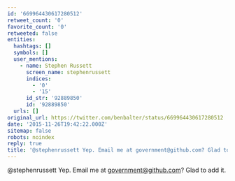 ```yaml
---
id: '669964430617280512'
retweet_count: '0'
favorite_count: '0'
retweeted: false
entities:
  hashtags: []
  symbols: []
  user_mentions:
    - name: Stephen Russett
      screen_name: stephenrussett
      indices:
        - '0'
        - '15'
      id_str: '92889850'
      id: '92889850'
  urls: []
original_url: https://twitter.com/benbalter/status/669964430617280512
date: '2015-11-26T19:42:22.000Z'
sitemap: false
robots: noindex
reply: true
title: '@stephenrussett Yep. Email me at government@github.com? Glad to add it.'
---
```


@stephenrussett Yep. Email me at government@github.com? Glad to add it.